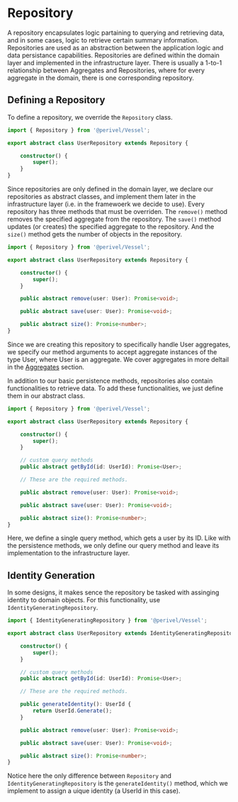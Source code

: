 # Repository
A repository encapsulates logic partaining to querying and retrieving data, and in some cases, logic to retrieve certain summary information. Repositories are used as an abstraction between the application logic and data persistance capabilities. Repositories are defined within the domain layer and implemented in the infrastructure layer. There is usually a 1-to-1 relationship between Aggregates and Repositories, where for every aggregate in the domain, there is one corresponding repository.

## Defining a Repository
To define a repository, we override the `Repository` class. 
```ts
import { Repository } from '@perivel/Vessel';

export abstract class UserRepository extends Repository {

    constructor() {
        super();
    }
}
```
Since repositories are only defined in the domain layer, we declare our repositories as abstract classes, and implement them later in the infrastructure layer (i.e. in the framewoerk we decide to use). Every repository has three methods that must be overriden. The `remove()` method removes the specified aggregate from the repository. The `save()` method updates (or creates) the specified aggregate to the repository. And the `size()` method gets the number of objects in the repository.
```ts
import { Repository } from '@perivel/Vessel';

export abstract class UserRepository extends Repository {

    constructor() {
        super();
    }

    public abstract remove(user: User): Promise<void>;

    public abstract save(user: User): Promise<void>;

    public abstract size(): Promise<number>;
}
```
Since we are creating this repository to specifically handle User aggregates, we specify our method arguments to accept aggregate instances of the type User, where User is an aggregate. We cover aggregates in more deltail in the [Aggregates](./../aggregate/README.md) section.

In addition to our basic persistence methods, repositories also contain functionalities to retrieve data. To add these functionalities, we just define them in our abstract class.
```ts
import { Repository } from '@perivel/Vessel';

export abstract class UserRepository extends Repository {

    constructor() {
        super();
    }

    // custom query methods
    public abstract getById(id: UserId): Promise<User>;

    // These are the required methods.

    public abstract remove(user: User): Promise<void>;

    public abstract save(user: User): Promise<void>;

    public abstract size(): Promise<number>;
}
```
Here, we define a single query method, which gets a user by its ID. Like with the persistence methods, we only define our query method and leave its implementation to the infrastructure layer.

## Identity Generation
In some designs, it makes sence the repository be tasked with assinging identity
to domain objects. For this functionality, use `IdentityGeneratingRepository`.
```ts
import { IdentityGeneratingRepository } from '@perivel/Vessel';

export abstract class UserRepository extends IdentityGeneratingRepository {

    constructor() {
        super();
    }

    // custom query methods
    public abstract getById(id: UserId): Promise<User>;

    // These are the required methods.

    public generateIdentity(): UserId {
        return UserId.Generate();
    }

    public abstract remove(user: User): Promise<void>;

    public abstract save(user: User): Promise<void>;

    public abstract size(): Promise<number>;
}
```
Notice here the only difference between `Repository` and `IdentityGeneratingRepository` is the `generateIdentity()` method, which we implement to assign a uique identity (a UserId in this case).